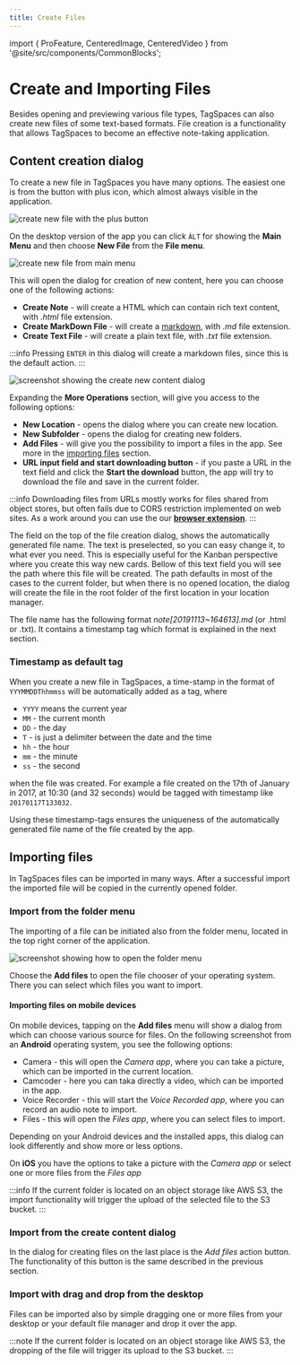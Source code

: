 ```yaml
---
title: Create Files
---
```


import { ProFeature, CenteredImage, CenteredVideo } from '@site/src/components/CommonBlocks';

# Create and Importing Files

Besides opening and previewing various file types, TagSpaces can also create new files of some text-based formats. File creation is a functionality that allows TagSpaces to become an effective note-taking application.

## Content creation dialog

To create a new file in TagSpaces you have many options. The easiest one is from the button with plus icon, which almost always visible in the application.

![create new file with the plus button](/media/create-new-plusbutton.svg)

On the desktop version of the app you can click `ÀLT` for showing the **Main Menu** and then choose **New File** from the **File menu**.

![create new file from main menu](/media/create-new-file-menu.png)

This will open the dialog for creation of new content, here you can choose one of the following actions:

- **Create Note** - will create a HTML which can contain rich text content, with _.html_ file extension.
- **Create MarkDown File** - will create a [markdown](https://en.wikipedia.org/wiki/Markdown), with _.md_ file extension.
- **Create Text File** - will create a plain text file, with _.txt_ file extension.

:::info
Pressing `ENTER` in this dialog will create a markdown files, since this is the default action.
:::

![screenshot showing the create new content dialog](/media/tagspaces-create-content-dialog.png)

Expanding the **More Operations** section, will give you access to the following options:

- **New Location** - opens the dialog where you can create new location.
- **New Subfolder** - opens the dialog for creating new folders.
- **Add Files** - will give you the possibility to import a files in the app. See more in the [importing files](#importing-files) section.
- **URL input field and start downloading button** - if you paste a URL in the text field and click the **Start the download** button, the app will try to download the file and save in the current folder.

:::info
Downloading files from URLs mostly works for files shared from object stores, but often fails due to CORS restriction implemented on web sites. As a work around you can use the our **[browser extension](/web-clipper)**.
:::

The field on the top of the file creation dialog, shows the automatically generated file name. The text is preselected, so you can easy change it, to what ever you need. This is especially useful for the Kanban perspective where you create this way new cards. Bellow of this text field you will see the path where this file will be created. The path defaults in most of the cases to the current folder, but when there is no opened location, the dialog will create the file in the root folder of the first location in your location manager.

The file name has the following format _note[20191113~164613].md_ (or .html or .txt). It contains a timestamp tag which format is explained in the next section.

### Timestamp as default tag

When you create a new file in TagSpaces, a time-stamp in the format of `YYYMMDDThhmmss` will be automatically added as a tag, where

- `YYYY` means the current year
- `MM` - the current month
- `DD` - the day
- `T` - is just a delimiter between the date and the time
- `hh` - the hour
- `mm` - the minute
- `ss` - the second

when the file was created. For example a file created on the 17th of January in 2017, at 10:30 (and 32 seconds) would be tagged with timestamp like `20170117T133032`.

Using these timestamp-tags ensures the uniqueness of the automatically generated file name of the file created by the app.

<!-- Such timestamps make it possible to easily group files from different locations based on the time of creation. Of course this would be possible by reading the same information from the file system, but tagging with the timestamp allows for greater flexibility. For example you can change the timestamp to anything you like, while keeping the original creation modification date of the file, and tagging the file will allow you to use TagSpaces's powerful grouping and organizing features in the same place you manage other tags. -->

## Importing files

In TagSpaces files can be imported in many ways. After a successful import the imported file will be copied in the currently opened folder.

### Import from the folder menu

The importing of a file can be initiated also from the folder menu, located in the top right corner of the application.

![screenshot showing how to open the folder menu](/media/tagspaces-open-folder-context-menu.png)

Choose the **Add files** to open the file chooser of your operating system. There you can select which files you want to import.

#### Importing files on mobile devices

On mobile devices, tapping on the **Add files** menu will show a dialog from which can choose various source for files. On the following screenshot from an **Android** operating system, you see the following options:

- Camera - this will open the _Camera app_, where you can take a picture, which can be imported in the current location.
- Camcoder - here you can taka directly a video, which can be imported in the app.
- Voice Recorder - this will start the _Voice Recorded app_, where you can record an audio note to import.
- Files - this will open the _Files app_, where you can select files to import.

Depending on your Android devices and the installed apps, this dialog can look differently and show more or less options.

<CenteredImage
    caption="Importing files on mobile devices"
    src="/media/tagspaces-mobile-import.jpg"
    showCaption
    maxWidth="300px"
  />

On **iOS** you have the options to take a picture with the _Camera app_ or select one or more files from the _Files app_

:::info
If the current folder is located on an object storage like AWS S3, the import functionality will trigger the upload of the selected file to the S3 bucket.
:::

### Import from the create content dialog

In the dialog for creating files on the last place is the _Add files_ action button. The functionality of this button is the same described in the previous section.

### Import with drag and drop from the desktop

Files can be imported also by simple dragging one or more files from your desktop or your default file manager and drop it over the app.

<CenteredVideo
    caption="Importing files with drag and drop from the desktop"
    src="/media/videos/file-drag-and-drop.mp4"
    posterUrl="/media/videos/file-drag-and-drop.jpg"
    maxWidth="100%"
    autoPlay
    showCaption
  />

:::note
If the current folder is located on an object storage like AWS S3, the dropping of the file will trigger its upload to the S3 bucket.
:::

